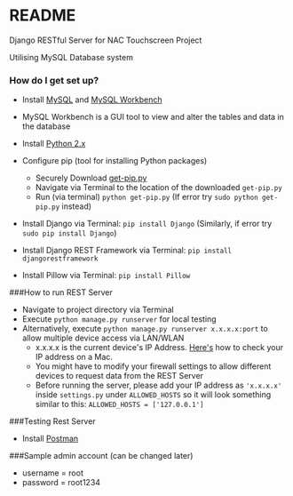# README #

Django RESTful Server for NAC Touchscreen Project

Utilising MySQL Database system

### How do I get set up?

* Install [MySQL](https://dev.mysql.com/downloads/mysql/) and [MySQL Workbench](https://dev.mysql.com/downloads/workbench/)

* MySQL Workbench is a GUI tool to view and alter the tables and data in the database

* Install [Python 2.x](https://www.python.org/downloads/)

* Configure pip (tool for installing Python packages)
    * Securely Download [get-pip.py](https://bootstrap.pypa.io/get-pip.py)
    * Navigate via Terminal to the location of the downloaded `get-pip.py`
    * Run (via terminal) ```python get-pip.py``` (If error try ```sudo python get-pip.py``` instead)

* Install Django via Terminal: ```pip install Django``` (Similarly, if error try ```sudo pip install Django```)

* Install Django REST Framework via Terminal: ```pip install djangorestframework```

* Install Pillow via Terminal: ```pip install Pillow```

###How to run REST Server
* Navigate to project directory via Terminal
* Execute ```python manage.py runserver``` for local testing
* Alternatively, execute ```python manage.py runserver x.x.x.x:port```
to allow multiple device access via LAN/WLAN
    * x.x.x.x is the current device's IP Address. [Here's](http://www.wikihow.com/Find-Your-IP-Address-on-a-Mac) how to
     check your IP address on a Mac.
    * You might have to modify your firewall settings to allow different devices to request data from the REST Server
    * Before running the server, please add your IP address as ```'x.x.x.x'``` inside ```settings.py``` under ```ALLOWED_HOSTS``` so it will look something similar to this:
    ```ALLOWED_HOSTS = ['127.0.0.1']```

###Testing Rest Server
* Install [Postman](https://www.getpostman.com/apps)

###Sample admin account (can be changed later)
* username = root
* password = root1234
